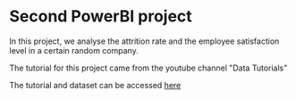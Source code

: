 # Second PowerBI project
In this project, we analyse the attrition rate and the employee satisfaction level in a certain random company.

The tutorial for this project came from the youtube channel "Data Tutorials"

The tutorial and dataset can be accessed [here](https://youtu.be/-sOHVl_iCHA?si=eVx_tywvohJmPiI4)
